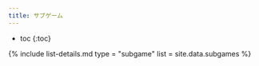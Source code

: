 ```yaml
---
title: サブゲーム
---
```


- toc
{:toc}

{% include list-details.md
  type = "subgame"
  list = site.data.subgames
%}
